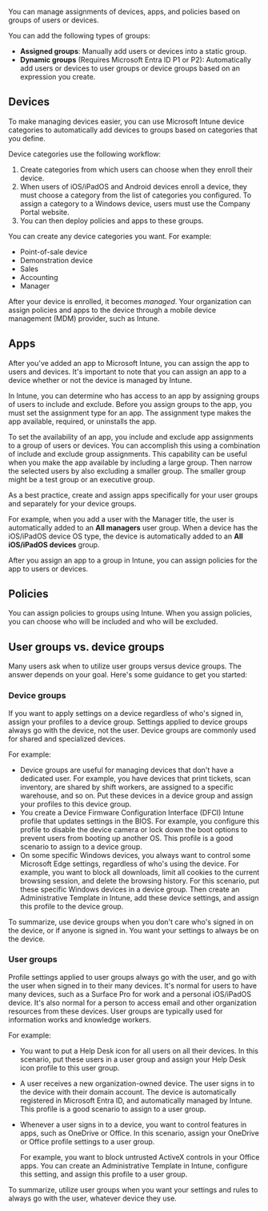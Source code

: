 You can manage assignments of devices, apps, and policies based on groups of users or devices.

You can add the following types of groups:

- **Assigned groups**: Manually add users or devices into a static group.
- **Dynamic groups** (Requires Microsoft Entra ID P1 or P2): Automatically add users or devices to user groups or device groups based on an expression you create.

## Devices

To make managing devices easier, you can use Microsoft Intune device categories to automatically add devices to groups based on categories that you define.

Device categories use the following workflow:

1. Create categories from which users can choose when they enroll their device.
2. When users of iOS/iPadOS and Android devices enroll a device, they must choose a category from the list of categories you configured. To assign a category to a Windows device, users must use the Company Portal website.
3. You can then deploy policies and apps to these groups.

You can create any device categories you want. For example:

- Point-of-sale device
- Demonstration device
- Sales
- Accounting
- Manager

After your device is enrolled, it becomes *managed*. Your organization can assign policies and apps to the device through a mobile device management (MDM) provider, such as Intune.  

## Apps

After you've added an app to Microsoft Intune, you can assign the app to users and devices. It's important to note that you can assign an app to a device whether or not the device is managed by Intune.

In Intune, you can determine who has access to an app by assigning groups of users to include and exclude. Before you assign groups to the app, you must set the assignment type for an app. The assignment type makes the app available, required, or uninstalls the app.

To set the availability of an app, you include and exclude app assignments to a group of users or devices. You can accomplish this using a combination of include and exclude group assignments. This capability can be useful when you make the app available by including a large group. Then narrow the selected users by also excluding a smaller group. The smaller group might be a test group or an executive group.

As a best practice, create and assign apps specifically for your user groups and separately for your device groups.

For example, when you add a user with the Manager title, the user is automatically added to an **All managers** user group. When a device has the iOS/iPadOS device OS type, the device is automatically added to an **All iOS/iPadOS devices** group.

After you assign an app to a group in Intune, you can assign policies for the app to users or devices.

## Policies

You can assign policies to groups using Intune. When you assign policies, you can choose who will be included and who will be excluded.

## User groups vs. device groups

Many users ask when to utilize user groups versus device groups. The answer depends on your goal. Here's some guidance to get you started:

### Device groups

If you want to apply settings on a device regardless of who's signed in, assign your profiles to a device group. Settings applied to device groups always go with the device, not the user. Device groups are commonly used for shared and specialized devices.

For example:

- Device groups are useful for managing devices that don't have a dedicated user. For example, you have devices that print tickets, scan inventory, are shared by shift workers, are assigned to a specific warehouse, and so on. Put these devices in a device group and assign your profiles to this device group.
- You create a Device Firmware Configuration Interface (DFCI) Intune profile that updates settings in the BIOS. For example, you configure this profile to disable the device camera or lock down the boot options to prevent users from booting up another OS. This profile is a good scenario to assign to a device group.
- On some specific Windows devices, you always want to control some Microsoft Edge settings, regardless of who's using the device. For example, you want to block all downloads, limit all cookies to the current browsing session, and delete the browsing history. For this scenario, put these specific Windows devices in a device group. Then create an Administrative Template in Intune, add these device settings, and assign this profile to the device group.

To summarize, use device groups when you don't care who's signed in on the device, or if anyone is signed in. You want your settings to always be on the device.

### User groups

Profile settings applied to user groups always go with the user, and go with the user when signed in to their many devices. It's normal for users to have many devices, such as a Surface Pro for work and a personal iOS/iPadOS device. It's also normal for a person to access email and other organization resources from these devices. User groups are typically used for information works and knowledge workers.

For example:

- You want to put a Help Desk icon for all users on all their devices. In this scenario, put these users in a user group and assign your Help Desk icon profile to this user group.
- A user receives a new organization-owned device. The user signs in to the device with their domain account. The device is automatically registered in Microsoft Entra ID, and automatically managed by Intune. This profile is a good scenario to assign to a user group.
- Whenever a user signs in to a device, you want to control features in apps, such as OneDrive or Office. In this scenario, assign your OneDrive or Office profile settings to a user group.

  For example, you want to block untrusted ActiveX controls in your Office apps. You can create an Administrative Template in Intune, configure this setting, and assign this profile to a user group.

To summarize, utilize user groups when you want your settings and rules to always go with the user, whatever device they use.
